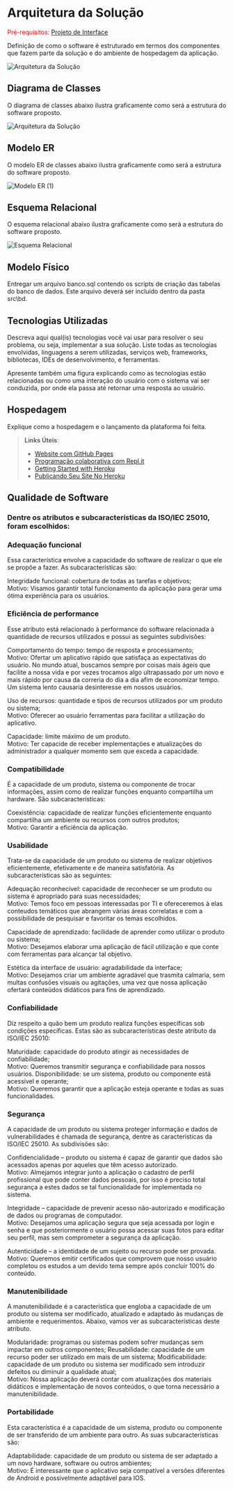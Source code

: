 # Arquitetura da Solução

<span style="color:red">Pré-requisitos: <a href="3-Projeto de Interface.md"> Projeto de Interface</a></span>

Definição de como o software é estruturado em termos dos componentes que fazem parte da solução e do ambiente de hospedagem da aplicação.

![Arquitetura da Solução](img/02-mob-arch.png)

## Diagrama de Classes

O diagrama de classes abaixo ilustra graficamente como será a estrutura do software proposto.

![Arquitetura da Solução](img/ClasseUML.jpeg)

## Modelo ER

O modelo ER de classes abaixo ilustra graficamente como será a estrutura do software proposto.

![Modelo ER (1)](https://github.com/ICEI-PUC-Minas-PMV-ADS/pmv-ads-2024-1-e3-proj-mov-t4-game-of-ti/assets/102487978/a4d7fa64-0c73-40de-9b44-b7875425c4e6)

## Esquema Relacional

O esquema relacional abaixo ilustra graficamente como será a estrutura do software proposto.

![Esquema Relacional](https://github.com/ICEI-PUC-Minas-PMV-ADS/pmv-ads-2024-1-e3-proj-mov-t4-game-of-ti/assets/102487978/0f69bf7b-b2aa-4769-962b-1617146e317c)

## Modelo Físico

Entregar um arquivo banco.sql contendo os scripts de criação das tabelas do banco de dados. Este arquivo deverá ser incluído dentro da pasta src\bd.

## Tecnologias Utilizadas

Descreva aqui qual(is) tecnologias você vai usar para resolver o seu problema, ou seja, implementar a sua solução. Liste todas as tecnologias envolvidas, linguagens a serem utilizadas, serviços web, frameworks, bibliotecas, IDEs de desenvolvimento, e ferramentas.

Apresente também uma figura explicando como as tecnologias estão relacionadas ou como uma interação do usuário com o sistema vai ser conduzida, por onde ela passa até retornar uma resposta ao usuário.

## Hospedagem

Explique como a hospedagem e o lançamento da plataforma foi feita.

> **Links Úteis**:
>
> - [Website com GitHub Pages](https://pages.github.com/)
> - [Programação colaborativa com Repl.it](https://repl.it/)
> - [Getting Started with Heroku](https://devcenter.heroku.com/start)
> - [Publicando Seu Site No Heroku](http://pythonclub.com.br/publicando-seu-hello-world-no-heroku.html)

## Qualidade de Software

### Dentre os atributos e subcaracterísticas da ISO/IEC 25010, foram escolhidos:

### Adequação funcional
Essa característica envolve a capacidade do software de realizar o que ele se propõe a fazer. As subcaracterísticas são:

Integridade funcional: cobertura de todas as tarefas e objetivos; <br/>
Motivo: Visamos garantir total funcionamento da aplicação para gerar uma ótima experiência para os usuários.

### Eficiência de performance
Esse atributo está relacionado à performance do software relacionada à quantidade de recursos utilizados e possui as seguintes subdivisões:

Comportamento do tempo: tempo de resposta e processamento; <br/>
Motivo: Ofertar um aplicativo rápido que satisfaça as expectativas do usuário. No mundo atual, buscamos sempre por coisas mais ágeis que facilite a nossa vida e por vezes trocamos algo ultrapassado por um novo e mais rápido por causa da correria do dia a dia afim de economizar tempo. Um sistema lento causaria desinteresse em nossos usuários.

Uso de recursos: quantidade e tipos de recursos utilizados por um produto ou sistema; <br/>
Motivo: Oferecer ao usuário ferramentas para facilitar a utilização do aplicativo.

Capacidade: limite máximo de um produto. <br/>
Motivo: Ter capacide de receber implementações e atualizações do administrador a qualquer momento sem que exceda a capacidade.

### Compatibilidade
É a capacidade de um produto, sistema ou componente de trocar informações, assim como de realizar funções enquanto compartilha um hardware. São subcaracterísticas:

Coexistência: capacidade de realizar funções eficientemente enquanto compartilha um ambiente ou recursos com outros produtos; <br/>
Motivo: Garantir a eficiência da aplicação.

### Usabilidade
Trata-se da capacidade de um produto ou sistema de realizar objetivos eficientemente, efetivamente e de maneira satisfatória. As subcaracterísticas são as seguintes:

Adequação reconhecível: capacidade de reconhecer se um produto ou sistema é apropriado para suas necessidades; <br/>
Motivo: Temos foco em pessoas interessadas por TI e ofereceremos à elas conteudos temáticos que abrangem várias áreas correlatas e com a possibilidade de pesquisar e favoritar os temas escolhidos.

Capacidade de aprendizado: facilidade de aprender como utilizar o produto ou sistema; <br/>
Motivo: Desejamos elaborar uma aplicação de fácil utilização e que conte com ferramentas para alcançar tal objetivo.

Estética da interface de usuário: agradabilidade da interface; <br/>
Motivo: Desejamos criar um ambiente agradável que trasmita calmaria, sem multas confusões visuais ou agitações, uma vez que nossa aplicação ofertará conteúdos didáticos para fins de aprendizado.

### Confiabilidade
Diz respeito a quão bem um produto realiza funções específicas sob condições específicas. Estas são as subcaracterísticas deste atributo da ISO/IEC 25010:

Maturidade: capacidade do produto atingir as necessidades de confiabilidade; <br/>
Motivo: Queremos transmitir segurança e confiabilidade para nossos usuários.
Disponibilidade: se um sistema, produto ou componente está acessível e operante; <br/>
Motivo: Queremos garantir que a aplicação esteja operante e  todas as suas funcionalidades.

### Segurança
A capacidade de um produto ou sistema proteger informação e dados de vulnerabilidades é chamada de segurança, dentre as características da ISO/IEC 25010. As subdivisões são:

Confidencialidade – produto ou sistema é capaz de garantir que dados são acessados apenas por aqueles que têm acesso autorizado. <br/>
Motivo: Almejamos integrar junto a aplicação o cadastro de perfil profissional que pode conter dados pessoais, por isso é preciso total segurança a estes dados se tal funcionalidade for implementada no sistema.

Integridade – capacidade de prevenir acesso não-autorizado e modificação de dados ou programas de computador. <br/>
Motivo: Desejamos uma aplicação segura que seja acessada por login e senha e que posteriormente o usuário possa acessar suas fotos para editar seu perfil, mas sem comprometer a segurança da aplicação.

Autenticidade – a identidade de um sujeito ou recurso pode ser provada. <br/>
Motivo: Queremos emitir certificados que comprovem que nosso usuário completou os estudos a um devido tema sempre após concluir 100% do conteúdo.

### Manutenibilidade
A manutenibilidade é a característica que engloba a capacidade de um produto ou sistema ser modificado, atualizado e adaptado às mudanças de ambiente e requerimentos. Abaixo, vamos ver as subcaracterísticas deste atributo.

Modularidade: programas ou sistemas podem sofrer mudanças sem impactar em outros componentes;
Reusabilidade: capacidade de um recurso poder ser utilizado em mais de um sistema;
Modificabilidade: capacidade de um produto ou sistema ser modificado sem introduzir defeitos ou diminuir a qualidade atual; <br/>
Motivo: Nossa aplicação deverá contar com atualizações dos materiais didáticos e implementação de novos conteúdos, o que torna necessário a manutenibilidade.

### Portabilidade
Esta característica é a capacidade de um sistema, produto ou componente de ser transferido de um ambiente para outro. As suas subcaracterísticas são:

Adaptabilidade: capacidade de um produto ou sistema de ser adaptado a um novo hardware, software ou outros ambientes; <br/>
Motivo: É interessante que o aplicativo seja compatível a versões diferentes de Android e possivelmente adaptável para IOS.
